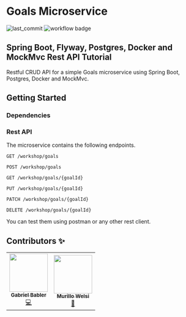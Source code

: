 # Goals Microservice
![last_commit](https://img.shields.io/github/last-commit/murillowelsisp/ms-goals) ![workflow badge](https://github.com/murillowelsisp/ms-goals/actions/workflows/maven.yml/badge.svg)

## Spring Boot, Flyway, Postgres, Docker and MockMvc Rest API Tutorial

Restful CRUD API for a simple Goals microservice using Spring Boot, Postgres, Docker and MockMvc.

## Getting Started

### Dependencies

### Rest API

The microservice contains the following endpoints.

    GET /workshop/goals
    
    POST /workshop/goals
    
    GET /workshop/goals/{goalId}
    
    PUT /workshop/goals/{goalId}

    PATCH /workshop/goals/{goalId}
    
    DELETE /workshop/goals/{goalId}

You can test them using postman or any other rest client.

## Contributors ✨

<!-- ALL-CONTRIBUTORS-LIST:START - Do not remove or modify this section -->
<!-- prettier-ignore-start -->
<!-- markdownlint-disable -->
<table>
  <tr>
    <td align="center"><a href="https://www.linkedin.com/in/gabrielbabler/"><img src="https://avatars.githubusercontent.com/u/20668748?v=4?s=100" width="100px;" alt=""/><br /><sub><b>Gabriel Babler</b></sub></a><br /><a href="https://github.com/BHAG-Project/ms-goals/commits?author=gabrielbabler" title="Dev">💻</a></td>
    <td align="center"><a href="https://www.linkedin.com/in/murillowelsi/"><img src="https://avatars.githubusercontent.com/u/25549745?v=4?s=100" width="100px;" alt=""/><br /><sub><b>Murillo Welsi</b></sub></a><br /><a href="https://github.com/BHAG-Project/ms-goals/commits?author=murillowelsi" title="QA">🧪</a></td>
    </tr>
</table>
<!-- markdownlint-restore -->
<!-- prettier-ignore-end -->
<!-- ALL-CONTRIBUTORS-LIST:END -->
